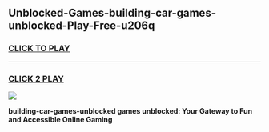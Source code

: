
## Unblocked-Games-building-car-games-unblocked-Play-Free-u206q
<h3>
<a href="https://premium76.site?title=building-car-games-unblocked&ref=18A1">CLICK TO PLAY</a></h3>
<hr>

<h3>
<a href="https://premium76.site?title=building-car-games-unblocked&ref=18A1">CLICK 2 PLAY</a>
  
</h3>

<a href="https://premium76.site?title=building-car-games-unblocked&ref=18A1"><img src="https://clearcache.store/games.png"></a>


**building-car-games-unblocked games unblocked: Your Gateway to Fun and Accessible Online Gaming**
